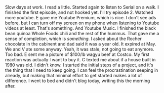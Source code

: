 Slow days at work. I read a little. Started again to listen to Serial on a walk. I finished the first episode, and not hooked yet. I'll try episode 2. Watched more youtube. E gave me Youtube Premium, which is nice. I don't see ads before, but I can turn off my screen on my phone when listening to Youtube videos at least. That's something. And Youtube Music. I finished the black bean quinoa Whole Foods chili and the rest of the hummus. That gave me a sense of completion, which is *something*. I asked about the Rocher chocolate in the cabinent and dad said it was a year old. It expired at May. We and V ate some anyway. Yeah, it was stale, not going to eat anymore. Too bad. E sent me a picture of $100/lb wagyu beef at Costco. My first reaction was actually I want to buy it. C texted me about if a house built in 1980 was old. I didn't know. I started the initial steps of a project, and it's the thing that I need to keep going. I can feel the procrastination seeping in already, but making that minimal effort to get started makes a lot of difference. I went to bed and didn't blog today, writing this the morning after.
